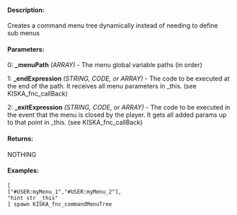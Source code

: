 #### Description:
Creates a command menu tree dynamically instead of needing to define sub menus

#### Parameters:
0: **_menuPath** *(ARRAY)* - The menu global variable paths (in order)

1: **_endExpression** *(STRING, CODE, or ARRAY)* - The code to be executed at the end of the path.It receives all menu parameters in _this. (see KISKA_fnc_callBack)

2: **_exitExpression** *(STRING, CODE, or ARRAY)* - The code to be executed in the event thatthe menu is closed by the player. It gets all added params up to that point in _this.(see KISKA_fnc_callBack)

#### Returns:
NOTHING

#### Examples:
```sqf
[
["#USER:myMenu_1","#USER:myMenu_2"],
"hint str _this"
] spawn KISKA_fnc_commandMenuTree
```

